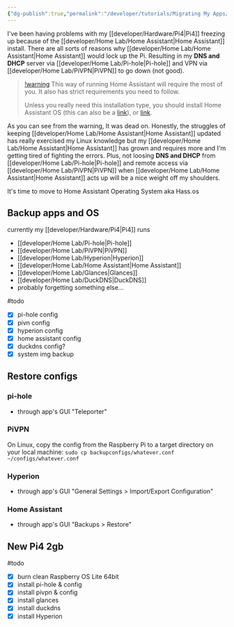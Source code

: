 ```yaml
---
{"dg-publish":true,"permalink":"/developer/tutorials/Migrating My Apps/","created":"2024-02-29T22:19:56.252-06:00","updated":"2024-06-04T15:46:01.000-05:00"}
---
```


I've been having problems with my [[developer/Hardware/Pi4\|Pi4]] freezing up because of the [[developer/Home Lab/Home Assistant\|Home Assistant]] install. There are all sorts of reasons why [[developer/Home Lab/Home Assistant\|Home Assistant]] would lock up the Pi. Resulting in my **DNS and DHCP** server via [[developer/Home Lab/Pi-hole\|Pi-hole]] and VPN via [[developer/Home Lab/PiVPN\|PiVPN]]  to go down (not good). 

> [!warning](https://www.home-assistant.io/installation/linux)
> This way of running Home Assistant will require the most of you. It also has strict requirements you need to follow.
> 
> Unless you really need this installation type, you should install Home Assistant OS (this can also be a [link](https://www.home-assistant.io/installation/linux#install-home-assistant-operating-system)), or [link](https://www.home-assistant.io/installation/linux#install-home-assistant-container).

As you can see from the warning, It was dead on. Honestly, the struggles of keeping [[developer/Home Lab/Home Assistant\|Home Assistant]] updated has really exercised my Linux knowledge but my [[developer/Home Lab/Home Assistant\|Home Assistant]] has grown and requires more and I'm getting tired of fighting the errors. Plus, not loosing **DNS and DHCP** from [[developer/Home Lab/Pi-hole\|Pi-hole]] and remote access via [[developer/Home Lab/PiVPN\|PiVPN]] when [[developer/Home Lab/Home Assistant\|Home Assistant]] acts up will be a nice weight off my shoulders. 

It's time to move to Home Assistant Operating System aka Hass.os

## Backup apps and OS
currently my [[developer/Hardware/Pi4\|Pi4]] runs
- [[developer/Home Lab/Pi-hole\|Pi-hole]]
- [[developer/Home Lab/PiVPN\|PiVPN]]
- [[developer/Home Lab/Hyperion\|Hyperion]]
- [[developer/Home Lab/Home Assistant\|Home Assistant]]
- [[developer/Home Lab/Glances\|Glances]]
- [[developer/Home Lab/DuckDNS\|DuckDNS]]
- probably forgetting something else...

#todo 
- [x] pi-hole config
- [x] pivn config
- [x] hyperion config
- [x] home assistant config
- [x] duckdns config?
- [x] system img backup

## Restore configs
### pi-hole
- through app's GUI "Teleporter"

### PiVPN
On Linux, copy the config from the Raspberry Pi to a target directory on your local machine:
`sudo cp backupconfigs/whatever.conf ~/configs/whatever.conf`

### Hyperion
- through app's GUI "General Settings > Import/Export Configuration"

### Home Assistant
- through app's GUI "Backups > Restore"

## New Pi4 2gb
#todo
- [x] burn clean Raspberry OS Lite 64bit 
- [x] install pi-hole & config
- [x] install pivpn & config
- [x] install glances 
- [x] install duckdns
- [x] install Hyperion